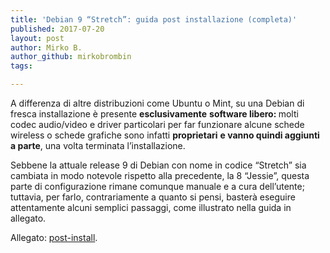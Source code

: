 ```yaml
---
title: 'Debian 9 “Stretch”: guida post installazione (completa)'
published: 2017-07-20
layout: post
author: Mirko B.
author_github: mirkobrombin
tags:

---
```

<p><span><span>A differenza di altre distribuzioni come Ubuntu o Mint, su una Debian di fresca installazione è presente <strong>esclusivamente</strong> <strong>software libero: </strong>molti codec audio/video e driver particolari per far funzionare alcune schede wireless o schede grafiche sono infatti <strong>proprietari</strong> <strong>e vanno quindi aggiunti </strong><strong>a parte</strong>, una volta terminata l’installazione.&nbsp;</span></span></p><p><span><span>Sebbene la attuale release 9 di Debian con nome in codice “Stretch” sia cambiata in modo notevole rispetto alla precedente, la 8 “Jessie”, questa parte di configurazione rimane comunque manuale e a cura dell’utente; tuttavia, per farlo, contrariamente a quanto si pensi, basterà eseguire attentamente alcuni semplici passaggi, come illustrato nella guida in allegato.</span></span></p><p>Allegato:&nbsp;<a href="https://linuxhub.it/wordpress/wp-content/uploads/2017/07/post-install.pdf">post-install</a><span><span>.</span></span></p>